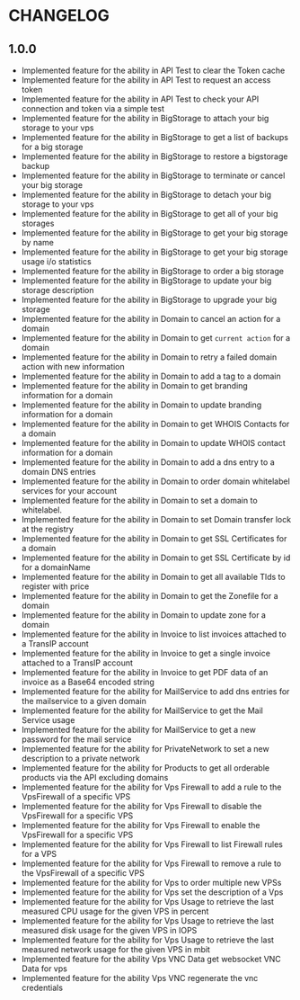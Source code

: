 CHANGELOG
=========

1.0.0
-----

* Implemented feature for the ability in API Test to clear the Token cache
* Implemented feature for the ability in API Test to request an access token
* Implemented feature for the ability in API Test to check your API connection and token via a simple test
* Implemented feature for the ability in BigStorage to attach your big storage to your vps
* Implemented feature for the ability in BigStorage to get a list of backups for a big storage
* Implemented feature for the ability in BigStorage to restore a bigstorage backup
* Implemented feature for the ability in BigStorage to terminate or cancel your big storage
* Implemented feature for the ability in BigStorage to detach your big storage to your vps
* Implemented feature for the ability in BigStorage to get all of your big storages
* Implemented feature for the ability in BigStorage to get your big storage by name
* Implemented feature for the ability in BigStorage to get your big storage usage i/o statistics
* Implemented feature for the ability in BigStorage to order a big storage
* Implemented feature for the ability in BigStorage to update your big storage description
* Implemented feature for the ability in BigStorage to upgrade your big storage
* Implemented feature for the ability in Domain to cancel an action for a domain
* Implemented feature for the ability in Domain to get `current action` for a domain
* Implemented feature for the ability in Domain to retry a failed domain action with new information
* Implemented feature for the ability in Domain to add a tag to a domain
* Implemented feature for the ability in Domain to get branding information for a domain
* Implemented feature for the ability in Domain to update branding information for a domain
* Implemented feature for the ability in Domain to get WHOIS Contacts for a domain
* Implemented feature for the ability in Domain to update WHOIS contact information for a domain
* Implemented feature for the ability in Domain to add a dns entry to a domain DNS entries
* Implemented feature for the ability in Domain to order domain whitelabel services for your account
* Implemented feature for the ability in Domain to set a domain to whitelabel.
* Implemented feature for the ability in Domain to set Domain transfer lock at the registry
* Implemented feature for the ability in Domain to get SSL Certificates for a domain
* Implemented feature for the ability in Domain to get SSL Certificate by id for a domainName
* Implemented feature for the ability in Domain to get all available Tlds to register with price
* Implemented feature for the ability in Domain to get the Zonefile for a domain
* Implemented feature for the ability in Domain to update zone for a domain
* Implemented feature for the ability in Invoice to list invoices attached to a TransIP account
* Implemented feature for the ability in Invoice to get a single invoice attached to a TransIP account
* Implemented feature for the ability in Invoice to get PDF data of an invoice as a Base64 encoded string
* Implemented feature for the ability for MailService to add dns entries for the mailservice to a given domain
* Implemented feature for the ability for MailService to get the Mail Service usage
* Implemented feature for the ability for MailService to get a new password for the mail service
* Implemented feature for the ability for PrivateNetwork to set a new description to a private network
* Implemented feature for the ability for Products to get all orderable products via the API excluding domains
* Implemented feature for the ability for Vps Firewall to add a rule to the VpsFirewall of a specific VPS
* Implemented feature for the ability for Vps Firewall to disable the VpsFirewall for a specific VPS
* Implemented feature for the ability for Vps Firewall to enable the VpsFirewall for a specific VPS
* Implemented feature for the ability for Vps Firewall to list Firewall rules for a VPS
* Implemented feature for the ability for Vps Firewall to remove a rule to the VpsFirewall of a specific VPS
* Implemented feature for the ability for Vps to order multiple new VPSs
* Implemented feature for the ability for Vps set the description of a Vps
* Implemented feature for the ability for Vps Usage to retrieve the last measured CPU usage for the given VPS in percent
* Implemented feature for the ability for Vps Usage to retrieve the last measured disk usage for the given VPS in IOPS
* Implemented feature for the ability for Vps Usage to retrieve the last measured network usage for the given VPS in mbit
* Implemented feature for the ability Vps VNC Data get websocket VNC Data for vps
* Implemented feature for the ability Vps VNC regenerate the vnc credentials
